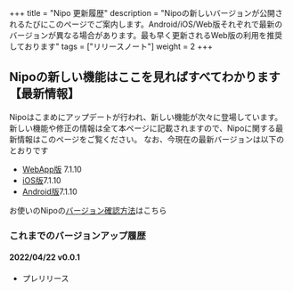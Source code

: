 +++
title = "Nipo 更新履歴"
description = "Nipoの新しいバージョンが公開されるたびにこのページでご案内します。Android/iOS/Web版それぞれで最新のバージョンが異なる場合があります。最も早く更新されるWeb版の利用を推奨しております"
tags = ["リリースノート"]
weight = 2
+++

## Nipoの新しい機能はここを見ればすべてわかります【最新情報】

Nipoはこまめにアップデートが行われ、新しい機能が次々に登場しています。
新しい機能や修正の情報は全て本ページに記載されますので、Nipoに関する最新情報はこのページをご覧ください。
なお、今現在の最新バージョンは以下のとおりです

- [WebApp版](https://nipoapp.sndbox.jp/) 7.1.10
- [iOS版](https://itunes.apple.com/jp/app/nipo/id1385965600?mt=8)7.1.10
- [Android版](https://play.google.com/store/apps/details?id=jp.sndbox.nipoapp)7.1.10

お使いのNipoの[バージョン確認方法](https://nipo.sndbox.jp/manual/guide/faq#versionup)はこちら

### これまでのバージョンアップ履歴

#### 2022/04/22 v0.0.1

- プレリリース
